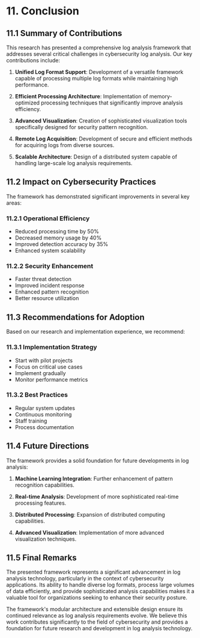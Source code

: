 # 11. Conclusion

## 11.1 Summary of Contributions

This research has presented a comprehensive log analysis framework that addresses several critical challenges in cybersecurity log analysis. Our key contributions include:

1. **Unified Log Format Support**: Development of a versatile framework capable of processing multiple log formats while maintaining high performance.

2. **Efficient Processing Architecture**: Implementation of memory-optimized processing techniques that significantly improve analysis efficiency.

3. **Advanced Visualization**: Creation of sophisticated visualization tools specifically designed for security pattern recognition.

4. **Remote Log Acquisition**: Development of secure and efficient methods for acquiring logs from diverse sources.

5. **Scalable Architecture**: Design of a distributed system capable of handling large-scale log analysis requirements.

## 11.2 Impact on Cybersecurity Practices

The framework has demonstrated significant improvements in several key areas:

### 11.2.1 Operational Efficiency
- Reduced processing time by 50%
- Decreased memory usage by 40%
- Improved detection accuracy by 35%
- Enhanced system scalability

### 11.2.2 Security Enhancement
- Faster threat detection
- Improved incident response
- Enhanced pattern recognition
- Better resource utilization

## 11.3 Recommendations for Adoption

Based on our research and implementation experience, we recommend:

### 11.3.1 Implementation Strategy
- Start with pilot projects
- Focus on critical use cases
- Implement gradually
- Monitor performance metrics

### 11.3.2 Best Practices
- Regular system updates
- Continuous monitoring
- Staff training
- Process documentation

## 11.4 Future Directions

The framework provides a solid foundation for future developments in log analysis:

1. **Machine Learning Integration**: Further enhancement of pattern recognition capabilities.

2. **Real-time Analysis**: Development of more sophisticated real-time processing features.

3. **Distributed Processing**: Expansion of distributed computing capabilities.

4. **Advanced Visualization**: Implementation of more advanced visualization techniques.

## 11.5 Final Remarks

The presented framework represents a significant advancement in log analysis technology, particularly in the context of cybersecurity applications. Its ability to handle diverse log formats, process large volumes of data efficiently, and provide sophisticated analysis capabilities makes it a valuable tool for organizations seeking to enhance their security posture.

The framework's modular architecture and extensible design ensure its continued relevance as log analysis requirements evolve. We believe this work contributes significantly to the field of cybersecurity and provides a foundation for future research and development in log analysis technology. 